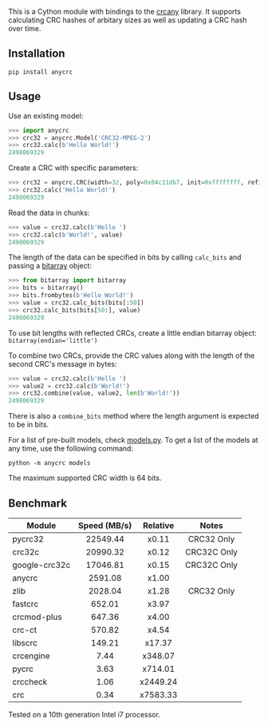 This is a Cython module with bindings to the [crcany](https://github.com/madler/crcany) library. It supports calculating CRC hashes of arbitary sizes as well as updating a CRC hash over time.

## Installation

`pip install anycrc`

## Usage

Use an existing model:

```python
>>> import anycrc
>>> crc32 = anycrc.Model('CRC32-MPEG-2')
>>> crc32.calc(b'Hello World!')
2498069329
```

Create a CRC with specific parameters:

```python
>>> crc32 = anycrc.CRC(width=32, poly=0x04c11db7, init=0xffffffff, refin=False, refout=False, xorout=0x00000000)
>>> crc32.calc('Hello World!')
2498069329
```

Read the data in chunks:

```python
>>> value = crc32.calc(b'Hello ')
>>> crc32.calc(b'World!', value)
2498069329
```

The length of the data can be specified in bits by calling `calc_bits` and passing a [bitarray](https://github.com/ilanschnell/bitarray) object:

```python
>>> from bitarray import bitarray
>>> bits = bitarray()
>>> bits.frombytes(b'Hello World!')
>>> value = crc32.calc_bits(bits[:50])
>>> crc32.calc_bits(bits[50:], value)
2498069329
```

To use bit lengths with reflected CRCs, create a little endian bitarray object: `bitarray(endian='little')`

To combine two CRCs, provide the CRC values along with the length of the second CRC's message in bytes:

```python
>>> value = crc32.calc(b'Hello ')
>>> value2 = crc32.calc(b'World!')
>>> crc32.combine(value, value2, len(b'World!'))
2498069329
```

There is also a `combine_bits` method where the length argument is expected to be in bits.

For a list of pre-built models, check [models.py](https://github.com/marzooqy/anycrc/blob/main/src/anycrc/models.py). To get a list of the models at any time, use the following command:

`python -m anycrc models`

The maximum supported CRC width is 64 bits.

## Benchmark

| Module | Speed (MB/s) | Relative | Notes |
|---|:-:|:-:|:-:|
| pycrc32 | 22549.44 | x0.11 | CRC32 Only |
| crc32c | 20990.32 | x0.12 | CRC32C Only |
| google-crc32c | 17046.81 | x0.15 | CRC32C Only |
| anycrc | 2591.08 | x1.00 ||
| zlib | 2028.04 | x1.28 | CRC32 Only |
| fastcrc | 652.01 | x3.97 ||
| crcmod-plus | 647.36 | x4.00 ||
| crc-ct | 570.82 | x4.54 ||
| libscrc | 149.21 | x17.37 ||
| crcengine | 7.44 | x348.07 ||
| pycrc | 3.63 | x714.01 ||
| crccheck | 1.06 | x2449.24 ||
| crc | 0.34 | x7583.33 ||

Tested on a 10th generation Intel i7 processor.
